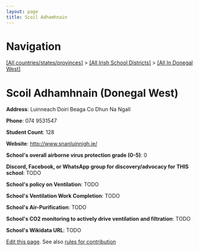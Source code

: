 ```yaml
---
layout: page
title: Scoil Adhamhnain
---
```

# Navigation

[[All countries/states/provinces]](../../..) > [[All Irish School Districts]](../..) > [[All In Donegal West]](..)

# Scoil Adhamhnain (Donegal West)

**Address**: Luinneach Doiri Beaga Co Dhun Na Ngall

**Phone**: 074 9531547

**Student Count**: 128

**Website**: <http://www.snanluinnigh.ie/>

**School's overall airborne virus protection grade (0-5)**: 0

**Discord, Facebook, or WhatsApp group for discovery/advocacy for THIS school**: TODO

**School's policy on Ventilation**: TODO

**School's Ventilation Work Completion**: TODO

**School's Air-Purification**: TODO

**School's CO2 monitoring to actively drive ventilation and filtration**: TODO

**School's Wikidata URL**: TODO


[Edit this page](https://github.com/ventilate-schools/Ireland/edit/main/./Donegal_West/Scoil_Adhamhnain.md). See also [rules for contribution](../../../contribution-rules/)